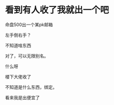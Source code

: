 # 看到有人收了我就出一个吧


命盘500出一个某pk邮箱

左手倒右手？

不知道啥东西

对了，可以无限别名。

什么呀

楼下大佬收了

不知道是什么东西，绑定。

看来我是出便宜了<img src="static/image/smiley/default/sweat.gif" smilieid="10" border="0" alt="" />
